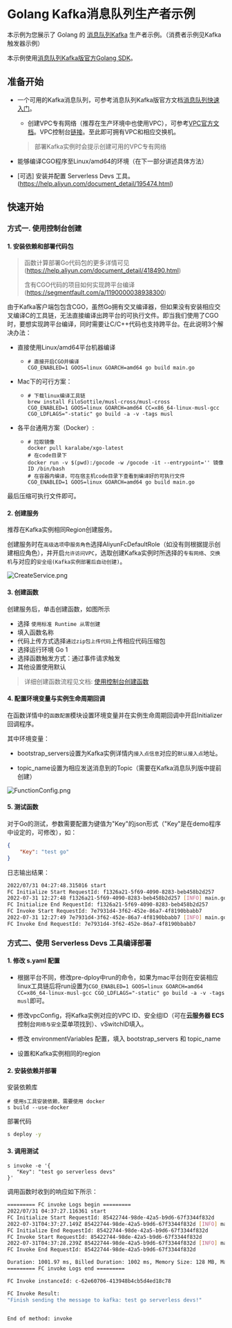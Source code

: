# Golang Kafka消息队列生产者示例

本示例为您展示了 Golang 的 [消息队列Kafka](https://help.aliyun.com/document_detail/68151.html?spm=5176.167616.J_5253785160.5.2dfe6feexRPqMj) 生产者示例。（消费者示例见Kafka触发器示例）

本示例使用[消息队列Kafka版官方Golang SDK](https://help.aliyun.com/document_detail/183934.html)。

 ## 准备开始

 - 一个可用的Kafka消息队列，可参考消息队列Kafka版官方文档[消息队列快速入门](https://help.aliyun.com/document_detail/99949.html)。

   - 创建VPC专有网络（推荐在生产环境中也使用VPC），可参考[VPC官方文档](https://help.aliyun.com/document_detail/65398.htm?spm=a2c4g.11186623.0.0.61be4c9d4aGfpg#task-1012575)。VPC控制台[链接](https://vpcnext.console.aliyun.com/)。至此即可拥有VPC和相应交换机。

   > 部署Kafka实例时会提示创建可用的VPC专有网络

 - 能够编译CGO程序至Linux/amd64的环境（在下一部分讲述具体方法）

 - [可选] 安装并配置 Serverless Devs 工具。(https://help.aliyun.com/document_detail/195474.html)

 ## 快速开始

 ### 方式一. 使用控制台创建

 #### 1. 安装依赖和部署代码包

> 函数计算部署Go代码包的更多详情可见(https://help.aliyun.com/document_detail/418490.html)
>
> 含有CGO代码的项目如何实现跨平台编译(https://segmentfault.com/a/1190000038938300)

由于Kafka客户端包包含CGO，虽然Go拥有交叉编译器，但如果没有安装相应交叉编译C的工具链，无法直接编译出跨平台的可执行文件。即当我们使用了CGO时，要想实现跨平台编译，同时需要让C/C++代码也支持跨平台。在此说明3个解决办法：

- 直接使用Linux/amd64平台机器编译

  - ```shell
    # 直接开启CGO并编译
    CGO_ENABLED=1 GOOS=linux GOARCH=amd64 go build main.go
    ```

- Mac下的可行方案：

  - ```shell
    # 下载linux编译工具链
    brew install FiloSottile/musl-cross/musl-cross
    CGO_ENABLED=1 GOOS=linux GOARCH=amd64 CC=x86_64-linux-musl-gcc CGO_LDFLAGS="-static" go build -a -v -tags musl
    ```

- 各平台通用方案（Docker）:

  - ```shell
    # 拉取镜像
    docker pull karalabe/xgo-latest
    # 在code目录下
    docker run -v $(pwd):/gocode -w /gocode -it --entrypoint='' 镜像ID /bin/bash
    # 在容器内编译，可在宿主机code目录下查看到编译好的可执行文件
    CGO_ENABLED=1 GOOS=linux GOARCH=amd64 go build main.go
    ```

最后压缩可执行文件即可。



 #### 2. 创建服务

推荐在Kafka实例相同Region创建服务。

创建服务时在`高级选项`中`服务角色`选择AliyunFcDefaultRole（如没有则根据提示创建相应角色），并开启`允许访问VPC`，选取创建Kafka实例时所选择的`专有网络`、`交换机`与对应的`安全组(Kafka实例部署后自动创建)`。

![CreateService.png](assets/CreateService.png)



#### 3. 创建函数

 创建服务后，单击创建函数，如图所示

 - 选择 `使用标准 Runtime 从零创建`
 - 填入函数名称
 - 代码上传方式选择`通过zip包上传代码`上传相应代码压缩包
 - 选择运行环境 Go 1
 - 选择函数触发方式：通过事件请求触发
 - 其他设置使用默认

 > 详细创建函数流程见文档: [使用控制台创建函数](https://help.aliyun.com/document_detail/51783.html)



#### 4. 配置环境变量与实例生命周期回调

在函数详情中的`函数配置`模块设置环境变量并在实例生命周期回调中开启Initializer 回调程序。

其中环境变量：

- bootstrap_servers设置为Kafka实例详情内`接入点信息`对应的`默认接入点`地址。

- topic_name设置为相应发送消息到的Topic（需要在Kafka消息队列版中提前创建）

![FunctionConfig.png](assets/FunctionConfig.png)



 #### 5. 测试函数

对于Go的测试，参数需要配置为键值为"Key"的json形式（"Key"是在demo程序中设定的，可修改），如：

```json
{
    "Key": "test go"
}
```

日志输出结果：

 ```bash
2022/07/31 04:27:48.315016 start
FC Initialize Start RequestId: f1326a21-5f69-4090-8283-beb458b2d257
2022-07-31 12:27:48 f1326a21-5f69-4090-8283-beb458b2d257 [INFO] main.go:34: Initializing the kafka config
FC Initialize End RequestId: f1326a21-5f69-4090-8283-beb458b2d257
FC Invoke Start RequestId: 7e7931d4-3f62-452e-86a7-4f8190bbabb7
2022-07-31 12:27:49 7e7931d4-3f62-452e-86a7-4f8190bbabb7 [INFO] main.go:54: sending the message to kafka: test go!
FC Invoke End RequestId: 7e7931d4-3f62-452e-86a7-4f8190bbabb7

 ```



 ### 方式二、使用 Serverless Devs 工具编译部署

 #### 1. 修改 s.yaml 配置

- 根据平台不同，修改pre-dploy中run的命令，如果为mac平台则在安装相应linux工具链后将run设置为`CGO_ENABLED=1 GOOS=linux GOARCH=amd64 CC=x86_64-linux-musl-gcc CGO_LDFLAGS="-static" go build -a -v -tags musl`即可。
- 修改vpcConfig，将Kafka实例对应的VPC ID、安全组ID（可在**云服务器 ECS**控制台`网络与安全`菜单项找到）、vSwitchID填入。

- 修改 environmentVariables 配置，填入 bootstrap_servers 和 topic_name

 - 设置和Kafka实例相同的region

 #### 2. 安装依赖并部署

 安装依赖库

 ```shell
# 使用s工具安装依赖，需要使用 docker
s build --use-docker
 ```

 部署代码

 ```bash
s deploy -y
 ```

 #### 3. 调用测试

 ```shell
s invoke -e '{
    "Key": "test go serverless devs"
}'
 ```

 调用函数时收到的响应如下所示：

 ```bash
========= FC invoke Logs begin =========
2022/07/31 04:37:27.116361 start
FC Initialize Start RequestId: 85422744-98de-42a5-b9d6-67f3344f832d
2022-07-31T04:37:27.149Z 85422744-98de-42a5-b9d6-67f3344f832d [INFO] main.go:37: Initializing the kafka config
FC Initialize End RequestId: 85422744-98de-42a5-b9d6-67f3344f832d
FC Invoke Start RequestId: 85422744-98de-42a5-b9d6-67f3344f832d
2022-07-31T04:37:28.239Z 85422744-98de-42a5-b9d6-67f3344f832d [INFO] main.go:54: sending the message to kafka: test go!
FC Invoke End RequestId: 85422744-98de-42a5-b9d6-67f3344f832d

Duration: 1001.97 ms, Billed Duration: 1002 ms, Memory Size: 128 MB, Max Memory Used: 16.16 MB
========= FC invoke Logs end =========

FC Invoke instanceId: c-62e60706-413948b4cb5d4ed18c78

FC Invoke Result:
"Finish sending the message to kafka: test go serverless devs!"


End of method: invoke
 ```

